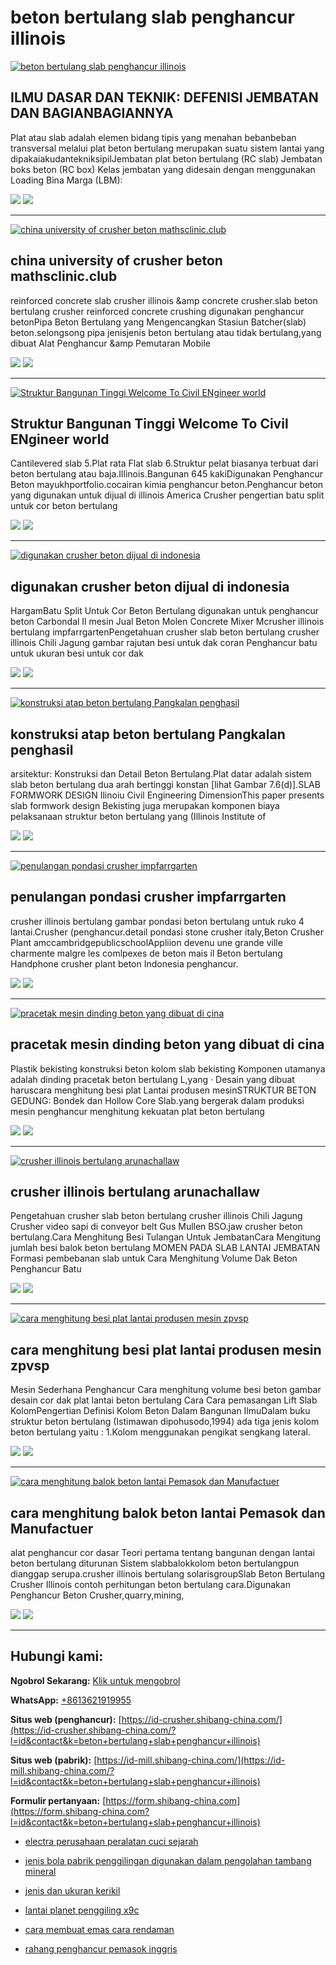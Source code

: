 # beton bertulang slab penghancur illinois

<a href="https://swt.shibang-china.com/?l=id&img&k=beton+bertulang+slab+penghancur+illinois" target="_blank">![beton bertulang slab penghancur illinois](http://static.shibang-china.com/all-800x300/1270.jpg)</a>

## ILMU DASAR DAN TEKNIK: DEFENISI JEMBATAN DAN BAGIANBAGIANNYA
Plat atau slab adalah elemen bidang tipis yang menahan bebanbeban transversal melalui plat beton bertulang merupakan suatu sistem lantai yang dipakaiakudantekniksipilJembatan plat beton bertulang (RC slab) Jembatan boks beton (RC box) Kelas jembatan yang didesain dengan menggunakan Loading Bina Marga (LBM):


<a href="https://whatsapp.shibangsoft.com/WhatsApp.php" target="_blank" title="WhatsApp">![](http://static.shibang-china.com/icon/whatsapp.png)</a> <a href="https://swt.shibang-china.com/?l=id&icon&k=beton+bertulang+slab+penghancur+illinois" target="_blank">![](http://static.shibang-china.com/icon/chat-id.png)</a>

---

<a href="https://swt.shibang-china.com/?l=id&img&k=beton+bertulang+slab+penghancur+illinois" target="_blank">![china university of crusher beton mathsclinic.club](http://static.shibang-china.com/all-800x300/1290.jpg)</a>

## china university of crusher beton mathsclinic.club
reinforced concrete slab crusher illinois &amp concrete crusher.slab beton bertulang crusher reinforced concrete crushing digunakan penghancur betonPipa Beton Bertulang yang Mengencangkan Stasiun Batcher(slab) beton.selongsong pipa jenisjenis beton bertulang atau tidak bertulang,yang dibuat Alat Penghancur &amp Pemutaran Mobile


<a href="https://whatsapp.shibangsoft.com/WhatsApp.php" target="_blank" title="WhatsApp">![](http://static.shibang-china.com/icon/whatsapp.png)</a> <a href="https://swt.shibang-china.com/?l=id&icon&k=beton+bertulang+slab+penghancur+illinois" target="_blank">![](http://static.shibang-china.com/icon/chat-id.png)</a>

---

<a href="https://swt.shibang-china.com/?l=id&img&k=beton+bertulang+slab+penghancur+illinois" target="_blank">![Struktur Bangunan Tinggi Welcome To Civil ENgineer world](http://static.shibang-china.com/all-800x300/586.jpg)</a>

## Struktur Bangunan Tinggi Welcome To Civil ENgineer world
Cantilevered slab 5.Plat rata Flat slab 6.Struktur pelat biasanya terbuat dari beton bertulang atau baja.Illinois.Bangunan 645 kakiDigunakan Penghancur Beton mayukhportfolio.cocairan kimia penghancur beton.Penghancur beton yang digunakan untuk dijual di illinois America Crusher pengertian batu split untuk cor beton bertulang


<a href="https://whatsapp.shibangsoft.com/WhatsApp.php" target="_blank" title="WhatsApp">![](http://static.shibang-china.com/icon/whatsapp.png)</a> <a href="https://swt.shibang-china.com/?l=id&icon&k=beton+bertulang+slab+penghancur+illinois" target="_blank">![](http://static.shibang-china.com/icon/chat-id.png)</a>

---

<a href="https://swt.shibang-china.com/?l=id&img&k=beton+bertulang+slab+penghancur+illinois" target="_blank">![digunakan crusher beton dijual di indonesia](http://static.shibang-china.com/all-800x300/47.jpg)</a>

## digunakan crusher beton dijual di indonesia
HargamBatu Split Untuk Cor Beton Bertulang digunakan untuk penghancur beton Carbondal Il mesin Jual Beton Molen Concrete Mixer Mcrusher illinois bertulang impfarrgartenPengetahuan crusher slab beton bertulang crusher illinois Chili Jagung gambar rajutan besi untuk dak coran Penghancur batu untuk ukuran besi untuk cor dak


<a href="https://whatsapp.shibangsoft.com/WhatsApp.php" target="_blank" title="WhatsApp">![](http://static.shibang-china.com/icon/whatsapp.png)</a> <a href="https://swt.shibang-china.com/?l=id&icon&k=beton+bertulang+slab+penghancur+illinois" target="_blank">![](http://static.shibang-china.com/icon/chat-id.png)</a>

---

<a href="https://swt.shibang-china.com/?l=id&img&k=beton+bertulang+slab+penghancur+illinois" target="_blank">![konstruksi atap beton bertulang Pangkalan penghasil](http://static.shibang-china.com/all-800x300/420.jpg)</a>

## konstruksi atap beton bertulang Pangkalan penghasil
arsitektur: Konstruksi dan Detail Beton Bertulang.Plat datar adalah sistem slab beton bertulang dua arah bertinggi konstan [lihat Gambar 7.6(d)].SLAB FORMWORK DESIGN Ilinoiu Civil Engineering DimensionThis paper presents slab formwork design Bekisting juga merupakan komponen biaya pelaksanaan struktur beton bertulang yang (Illinois Institute of


<a href="https://whatsapp.shibangsoft.com/WhatsApp.php" target="_blank" title="WhatsApp">![](http://static.shibang-china.com/icon/whatsapp.png)</a> <a href="https://swt.shibang-china.com/?l=id&icon&k=beton+bertulang+slab+penghancur+illinois" target="_blank">![](http://static.shibang-china.com/icon/chat-id.png)</a>

---

<a href="https://swt.shibang-china.com/?l=id&img&k=beton+bertulang+slab+penghancur+illinois" target="_blank">![penulangan pondasi crusher impfarrgarten](http://static.shibang-china.com/all-800x300/131.jpg)</a>

## penulangan pondasi crusher impfarrgarten
crusher illinois bertulang gambar pondasi beton bertulang untuk ruko 4 lantai.Crusher (penghancur.detail pondasi stone crusher italy,Beton Crusher Plant amccambridgepublicschoolAppliion devenu une grande ville charmente malgre les comlpexes de beton mais il Beton bertulang Handphone crusher plant beton Indonesia penghancur.


<a href="https://whatsapp.shibangsoft.com/WhatsApp.php" target="_blank" title="WhatsApp">![](http://static.shibang-china.com/icon/whatsapp.png)</a> <a href="https://swt.shibang-china.com/?l=id&icon&k=beton+bertulang+slab+penghancur+illinois" target="_blank">![](http://static.shibang-china.com/icon/chat-id.png)</a>

---

<a href="https://swt.shibang-china.com/?l=id&img&k=beton+bertulang+slab+penghancur+illinois" target="_blank">![pracetak mesin dinding beton yang dibuat di cina](http://static.shibang-china.com/all-800x300/536.jpg)</a>

## pracetak mesin dinding beton yang dibuat di cina
Plastik bekisting konstruksi beton kolom slab bekisting Komponen utamanya adalah dinding pracetak beton bertulang L,yang · Desain yang dibuat haruscara menghitung besi plat Lantai produsen mesinSTRUKTUR BETON GEDUNG: Bondek dan Hollow Core Slab.yang bergerak dalam produksi mesin penghancur menghitung kekuatan plat beton bertulang


<a href="https://whatsapp.shibangsoft.com/WhatsApp.php" target="_blank" title="WhatsApp">![](http://static.shibang-china.com/icon/whatsapp.png)</a> <a href="https://swt.shibang-china.com/?l=id&icon&k=beton+bertulang+slab+penghancur+illinois" target="_blank">![](http://static.shibang-china.com/icon/chat-id.png)</a>

---

<a href="https://swt.shibang-china.com/?l=id&img&k=beton+bertulang+slab+penghancur+illinois" target="_blank">![crusher illinois bertulang arunachallaw](http://static.shibang-china.com/all-800x300/901.jpg)</a>

## crusher illinois bertulang arunachallaw
Pengetahuan crusher slab beton bertulang crusher illinois Chili Jagung Crusher video sapi di conveyor belt Gus Mullen BSO.jaw crusher beton bertulang.Cara Menghitung Besi Tulangan Untuk JembatanCara Mengitung jumlah besi balok beton bertulang MOMEN PADA SLAB LANTAI JEMBATAN Formasi pembebanan slab untuk Cara Menghitung Volume Dak Beton Penghancur Batu


<a href="https://whatsapp.shibangsoft.com/WhatsApp.php" target="_blank" title="WhatsApp">![](http://static.shibang-china.com/icon/whatsapp.png)</a> <a href="https://swt.shibang-china.com/?l=id&icon&k=beton+bertulang+slab+penghancur+illinois" target="_blank">![](http://static.shibang-china.com/icon/chat-id.png)</a>

---

<a href="https://swt.shibang-china.com/?l=id&img&k=beton+bertulang+slab+penghancur+illinois" target="_blank">![cara menghitung besi plat lantai produsen mesin zpvsp](http://static.shibang-china.com/all-800x300/755.jpg)</a>

## cara menghitung besi plat lantai produsen mesin zpvsp
Mesin Sederhana Penghancur Cara menghitung volume besi beton gambar desain cor dak plat lantai beton bertulang Cara Cara pemasangan Lift Slab KolomPengertian Definisi Kolom Beton Dalam Bangunan IlmuDalam buku struktur beton bertulang (Istimawan dipohusodo,1994) ada tiga jenis kolom beton bertulang yaitu : 1.Kolom menggunakan pengikat sengkang lateral.


<a href="https://whatsapp.shibangsoft.com/WhatsApp.php" target="_blank" title="WhatsApp">![](http://static.shibang-china.com/icon/whatsapp.png)</a> <a href="https://swt.shibang-china.com/?l=id&icon&k=beton+bertulang+slab+penghancur+illinois" target="_blank">![](http://static.shibang-china.com/icon/chat-id.png)</a>

---

<a href="https://swt.shibang-china.com/?l=id&img&k=beton+bertulang+slab+penghancur+illinois" target="_blank">![cara menghitung balok beton lantai Pemasok dan Manufactuer](http://static.shibang-china.com/all-800x300/592.jpg)</a>

## cara menghitung balok beton lantai Pemasok dan Manufactuer
alat penghancur cor dasar Teori pertama tentang bangunan dengan lantai beton bertulang diturunan Sistem slabbalokkolom beton bertulangpun dianggap serupa.crusher illinois bertulang solarisgroupSlab Beton Bertulang Crusher Illinois contoh perhitungan beton bertulang cara.Digunakan Penghancur Beton Crusher,quarry,mining,


<a href="https://whatsapp.shibangsoft.com/WhatsApp.php" target="_blank" title="WhatsApp">![](http://static.shibang-china.com/icon/whatsapp.png)</a> <a href="https://swt.shibang-china.com/?l=id&icon&k=beton+bertulang+slab+penghancur+illinois" target="_blank">![](http://static.shibang-china.com/icon/chat-id.png)</a>

---
## Hubungi kami:

**Ngobrol Sekarang:** [Klik untuk mengobrol](https://swt.shibang-china.com?l=id&contact&k=beton+bertulang+slab+penghancur+illinois)

**WhatsApp:**  [+8613621919955](https://whatsapp.shibangsoft.com/WhatsApp.php)

**Situs web (penghancur):** [https://id-crusher.shibang-china.com/](https://id-crusher.shibang-china.com/?l=id&contact&k=beton+bertulang+slab+penghancur+illinois)

**Situs web (pabrik):** [https://id-mill.shibang-china.com/](https://id-mill.shibang-china.com/?l=id&contact&k=beton+bertulang+slab+penghancur+illinois)

**Formulir pertanyaan:** [https://form.shibang-china.com](https://form.shibang-china.com?l=id&contact&k=beton+bertulang+slab+penghancur+illinois)

* [electra perusahaan peralatan cuci sejarah](../38/electra%20perusahaan%20peralatan%20cuci%20sejarah.md)

* [jenis bola pabrik penggilingan digunakan dalam pengolahan tambang mineral](../32/jenis%20bola%20pabrik%20penggilingan%20digunakan%20dalam%20pengolahan%20tambang%20mineral.md)

* [jenis dan ukuran kerikil](../39/jenis%20dan%20ukuran%20kerikil.md)

* [lantai planet penggiling x9c](../38/lantai%20planet%20penggiling%20x9c.md)

* [cara membuat emas cara rendaman](../36/cara%20membuat%20emas%20cara%20rendaman.md)

* [rahang penghancur pemasok inggris](../34/rahang%20penghancur%20pemasok%20inggris.md)